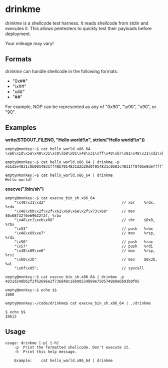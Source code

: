 # drinkme

_drinkme_ is a shellcode test harness. It reads shellcode from stdin and executes it. This allows pentesters to quickly test their payloads before deployment.

Your mileage may vary!

## Formats ##

_drinkme_ can handle shellcode in the following formats:

* "0x##"
* "\x##"
* "x##"
* "##"

For example, NOP can be represented as any of "0x90", "\x90", "x90", or "90".

## Examples ##

**write(STDOUT_FILENO, "Hello world!\n", strlen("Hello world!\n"))**

	empty@monkey:~$ cat hello_world.x86_64 
	\xeb\x1d\x5e\x48\x31\xc0\xb0\x01\x48\x31\xff\x40\xb7\x01\x48\x31\xd2\xb2\x0d\x0f\x05\x48\x31\xc0\xb0\x3c\x48\x31\xff\x0f\x05\xe8\xde\xff\xff\xff\x48\x65\x6c\x6c\x6f\x20\x77\x6f\x72\x6c\x64\x21\x0a
	
	empty@monkey:~$ cat hello_world.x86_64 | drinkme -p
	eb1d5e4831c0b0014831ff40b7014831d2b20d0f054831c0b03c4831ff0f05e8deffffff48656c6c6f20776f726c64210a

	empty@monkey:~$ cat hello_world.x86_64 | drinkme
	Hello world!


**execve("/bin/sh")**

	empty@monkey:~$ cat execve_bin_sh.x86_64 
	    "\x48\x31\xd2"                                  // xor    %rdx, %rdx
	    "\x48\xbb\x2f\x2f\x62\x69\x6e\x2f\x73\x68"      // mov	$0x68732f6e69622f2f, %rbx
	    "\x48\xc1\xeb\x08"                              // shr    $0x8, %rbx
	    "\x53"                                          // push   %rbx
	    "\x48\x89\xe7"                                  // mov    %rsp, %rdi
	    "\x50"                                          // push   %rax
	    "\x57"                                          // push   %rdi
	    "\x48\x89\xe6"                                  // mov    %rsp, %rsi
	    "\xb0\x3b"                                      // mov    $0x3b, %al
	    "\x0f\x05";                                     // syscall
		
	empty@monkey:~$ cat execve_bin_sh.x86_64 | drinkme -p 
	4831d248bb2f2f62696e2f736848c1eb08534889e750574889e6b03b0f05
	
	empty@monkey:~$ echo $$
	3880
	
	empty@monkey:~/code/drinkme$ cat execve_bin_sh.x86_64 | ./drinkme
	
	$ echo $$
	18613
	
## Usage ##

	usage: drinkme [-p] [-h]
		-p	Print the formatted shellcode. Don't execute it.
		-h	Print this help message.
	
		Example:	cat hello_world.x86_64 | drinkme
	
